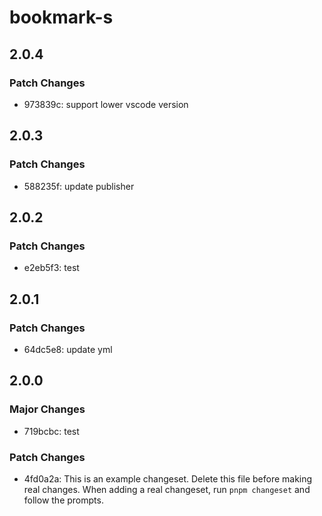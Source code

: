 # bookmark-s

## 2.0.4

### Patch Changes

- 973839c: support lower vscode version

## 2.0.3

### Patch Changes

- 588235f: update publisher

## 2.0.2

### Patch Changes

- e2eb5f3: test

## 2.0.1

### Patch Changes

- 64dc5e8: update yml

## 2.0.0

### Major Changes

- 719bcbc: test

### Patch Changes

- 4fd0a2a: This is an example changeset. Delete this file before making real changes.
  When adding a real changeset, run `pnpm changeset` and follow the prompts.
